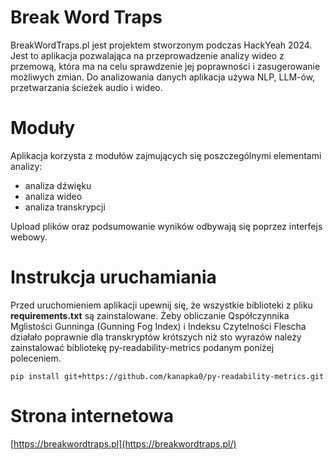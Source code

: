 # Break Word Traps
BreakWordTraps.pl jest projektem stworzonym podczas HackYeah 2024. Jest to aplikacja pozwalająca na przeprowadzenie analizy wideo z przemową, która ma na celu sprawdzenie jej poprawności i zasugerowanie możliwych zmian. Do analizowania danych aplikacja używa NLP, LLM-ów, przetwarzania ścieżek audio i wideo.
# Moduły
Aplikacja korzysta z modułów zajmujących się poszczególnymi elementami analizy:
- analiza dźwięku
- analiza wideo
- analiza transkrypcji
  
Upload plików oraz podsumowanie wyników odbywają się poprzez interfejs webowy.
# Instrukcja uruchamiania
Przed uruchomieniem aplikacji upewnij się, że wszystkie biblioteki z pliku **requirements.txt** są zainstalowane.
Żeby obliczanie Qspółczynnika Mglistości Gunninga (Gunning Fog Index) i Indeksu Czytelności Flescha działało poprawnie dla transkryptów krótszych niż sto wyrazów należy zainstalować bibliotekę py-readability-metrics podanym poniżej poleceniem.

`pip install git+https://github.com/kanapka0/py-readability-metrics.git`
# Strona internetowa
[https://breakwordtraps.pl](https://breakwordtraps.pl/)
